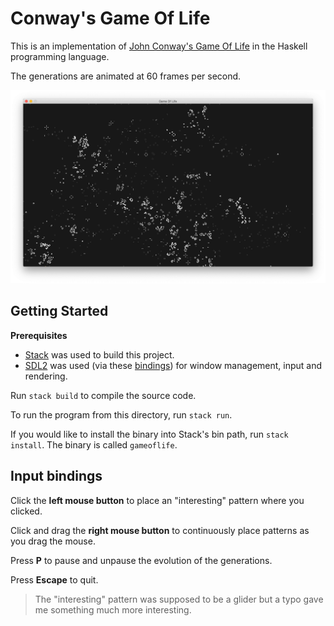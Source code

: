 # Conway's Game Of Life

This is an implementation of [John Conway's Game Of Life](https://en.wikipedia.org/wiki/Conway%27s_Game_of_Life) in the Haskell programming language.

The generations are animated at 60 frames per second.

![a screenshot of a window displaying the game of life](doc/screenshot.png)

## Getting Started

**Prerequisites**

- [Stack](https://docs.haskellstack.org/en/stable/README/) was used to build this project.
- [SDL2](https://www.libsdl.org/) was used (via these [bindings](https://www.stackage.org/lts-14.27/package/sdl2-2.5.1.0)) for window management, input and rendering.

Run `stack build` to compile the source code.

To run the program from this directory, run `stack run`.

If you would like to install the binary into Stack's bin path, run `stack install`. The binary is called `gameoflife`.

## Input bindings

Click the **left mouse button** to place an "interesting" pattern where you clicked.

Click and drag the **right mouse button** to continuously place patterns as you drag the mouse.

Press **P** to pause and unpause the evolution of the generations.

Press **Escape** to quit.

> The "interesting" pattern was supposed to be a glider but a typo gave me something much more interesting.

